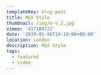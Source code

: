 ```yaml
---
templateKey: blog-post
title: M&S Style
thumbnail: /img/m-s_2.jpg
vimeo: '417184721'
date: '2019-01-06T14:10:00+00:00'
location: London
description: M&S Style
tags:
  - featured
  - video
---
```



